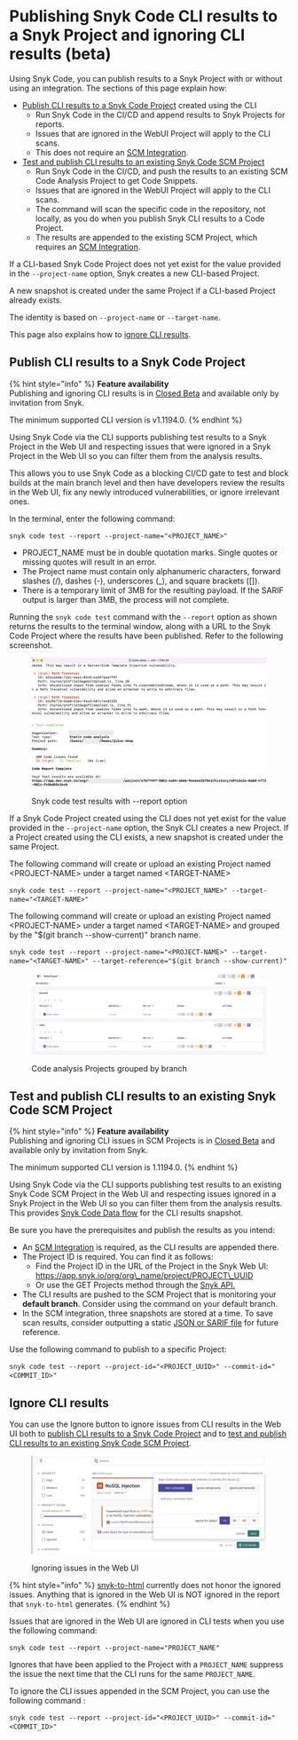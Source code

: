 # Publishing Snyk Code CLI results to a Snyk Project and ignoring CLI results (beta)

Using Snyk Code, you can publish results to a Snyk Project with or without using an integration. The sections of this page explain how:

* [Publish CLI results to a Snyk Code Project](publishing-cli-results-to-a-snyk-project-and-ignoring-cli-results.md#publish-cli-results-to-a-snyk-code-project) created using the CLI
  * Run Snyk Code in the CI/CD and append results to Snyk Projects for reports.&#x20;
  * Issues that are ignored in the WebUI Project will apply to the CLI scans.&#x20;
  * This does not require an [SCM Integration](../../../integrations/git-repository-scm-integrations/).&#x20;
* [Test and publish CLI results to an existing Snyk Code SCM Project](publishing-cli-results-to-a-snyk-project-and-ignoring-cli-results.md#test-and-publish-cli-results-to-an-existing-snyk-code-scm-project)
  * Run Snyk Code in the CI/CD, and push the results to an existing SCM Code Analysis Project to get Code Snippets.&#x20;
  * Issues that are ignored in the WebUI Project will apply to the CLI scans.&#x20;
  * The command will scan the specific code in the repository, not locally, as you do when you publish Snyk CLI results to a Code Project.&#x20;
  * The results are appended to the existing SCM Project, which requires an [SCM Integration](../../../integrations/git-repository-scm-integrations/).

If a CLI-based Snyk Code Project does not yet exist for the value provided in the `--project-name` option, Snyk creates a new CLI-based Project.&#x20;

A new snapshot is created under the same Project if a CLI-based Project already exists.

The identity is based on `--project-name` or `--target-name`.

This page also explains how to [ignore CLI results](publishing-cli-results-to-a-snyk-project-and-ignoring-cli-results.md#ignore-cli-results).

## **Publish CLI results to a Snyk Code Project**

{% hint style="info" %}
**Feature availability**\
Publishing and ignoring CLI results is in [Closed Beta](../../../more-info/snyk-feature-release-process.md#closed-beta) and available only by invitation from Snyk.

The minimum supported CLI version is v1.1194.0.
{% endhint %}

Using Snyk Code via the CLI supports publishing test results to a Snyk Project in the Web UI and respecting issues that were ignored in a Snyk Project in the Web UI so you can filter them from the analysis results.

This allows you to use Snyk Code as a blocking CI/CD gate to test and block builds at the main branch level and then have developers review the results in the Web UI, fix any newly introduced vulnerabilities, or ignore irrelevant ones.

In the terminal, enter the following command:

```
snyk code test --report --project-name="<PROJECT_NAME>"
```

* PROJECT\_NAME must be in double quotation marks. Single quotes or missing quotes will result in an error.
* The Project name must contain only alphanumeric characters, forward slashes (/), dashes (-), underscores (\_), and square brackets (\[]).
* There is a temporary limit of 3MB for the resulting payload. If the SARIF output is larger than 3MB, the process will not complete.

Running the `snyk code test` command with the `--report` option as shown returns the results to the terminal window, along with a URL to the Snyk Code Project where the results have been published. Refer to the following screenshot.

<figure><img src="../../../.gitbook/assets/image (2) (6).png" alt="Snyk code test results with --report option"><figcaption><p>Snyk code test results with --report option</p></figcaption></figure>

If a Snyk Code Project created using the CLI does not yet exist for the value provided in the `--project-name` option, the Snyk CLI creates a new Project. If a Project created using the CLI exists, a new snapshot is created under the same Project.

The following command will create or upload an existing Project named \<PROJECT-NAME> under a target named \<TARGET-NAME>

```
snyk code test --report --project-name="<PROJECT_NAME>" --target-name="<TARGET-NAME>"
```

The following command will create or upload an existing Project named \<PROJECT-NAME> under a target named \<TARGET-NAME> and grouped by the "$(git branch --show-current)" branch name.

```
snyk code test --report --project-name="<PROJECT-NAME>" --target-name="<TARGET-NAME>" --target-reference="$(git branch --show-current)"
```

<figure><img src="../../../.gitbook/assets/image (54).png" alt="Code analysis Projects grouped by branch"><figcaption><p>Code analysis Projects grouped by branch</p></figcaption></figure>

## **Test and publish CLI results to an existing Snyk Code SCM Project**

{% hint style="info" %}
**Feature availability**\
Publishing and ignoring CLI issues in SCM Projects is in [Closed Beta](../../../more-info/snyk-feature-release-process.md#closed-beta) and available only by invitation from Snyk.

The minimum supported CLI version is 1.1194.0.
{% endhint %}

Using Snyk Code via the CLI supports publishing test results to an existing Snyk Code SCM Project in the Web UI and respecting issues ignored in a Snyk Project in the Web UI so you can filter them from the analysis results. This provides [Snyk Code Data flow](../exploring-and-working-with-the-snyk-code-results/exploring-the-vulnerability-issues-discovered-by-snyk-code/exploring-the-data-flow-and-fix-analysis-pages-of-an-issue/exploring-the-data-flow-page.md) for the CLI results snapshot.

Be sure you have the prerequisites and publish the results as you intend:

* An [SCM Integration](../../../integrations/git-repository-scm-integrations/) is required, as the CLI results are appended there. &#x20;
* The Project ID is required. You can find it as follows:
  * Find the Project ID in the URL of the Project in the Snyk Web UI: https://app.snyk.io/org/org\_name/project/PROJECT\_UUID
  * Or use the GET Projects method through the [Snyk API.](https://apidocs.snyk.io/?version=2023-05-29#get-/orgs/-org\_id-/projects)&#x20;
* The CLI results are pushed to the SCM Project that is monitoring your **default branch**. Consider using the command on your default branch.
* In the SCM integration, three snapshots are stored at a time. To save scan results, consider outputting a static [JSON or SARIF file](working-with-the-snyk-code-cli-results/exporting-the-test-results-to-a-json-or-sarif-file.md) for future reference.

Use the following command to publish to a specific Project:

```
snyk code test --report --project-id="<PROJECT_UUID>" --commit-id="<COMMIT_ID>"
```

## &#x20;**Ignore CLI results**

You can use the Ignore button to ignore issues from CLI results in the Web UI both to [publish CLI results to a Snyk Code Project](publishing-cli-results-to-a-snyk-project-and-ignoring-cli-results.md#publish-cli-results-to-a-snyk-code-project) and to [test and publish CLI results to an existing Snyk Code SCM Project](publishing-cli-results-to-a-snyk-project-and-ignoring-cli-results.md#test-and-publish-cli-results-to-an-existing-snyk-code-scm-project).

<figure><img src="../../../.gitbook/assets/image (1) (7) (1).png" alt="Ignoring issues in the Web UI"><figcaption><p>Ignoring issues in the Web UI</p></figcaption></figure>

{% hint style="info" %}
&#x20;[snyk-to-html](https://github.com/snyk/snyk-to-html) currently does not honor the ignored issues. Anything that is ignored in the Web UI is NOT ignored in the report that `snyk-to-html` generates.
{% endhint %}

Issues that are ignored in the Web UI are ignored in CLI tests when you use the following command:&#x20;

```
snyk code test --report --project-name="PROJECT_NAME"
```

Ignores that have been applied to the Project with a `PROJECT_NAME` suppress the issue the next time that the CLI runs for the same `PROJECT_NAME`.

To ignore the CLI issues appended in the SCM Project, you can use the following command :

```
snyk code test --report --project-id="<PROJECT_UUID>" --commit-id="<COMMIT_ID>"

```
